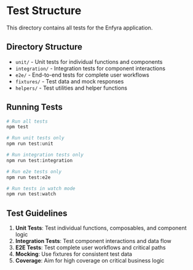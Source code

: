 # Test Structure

This directory contains all tests for the Enfyra application.

## Directory Structure

- `unit/` - Unit tests for individual functions and components
- `integration/` - Integration tests for component interactions
- `e2e/` - End-to-end tests for complete user workflows
- `fixtures/` - Test data and mock responses
- `helpers/` - Test utilities and helper functions

## Running Tests

```bash
# Run all tests
npm test

# Run unit tests only
npm run test:unit

# Run integration tests only
npm run test:integration

# Run e2e tests only
npm run test:e2e

# Run tests in watch mode
npm run test:watch
```

## Test Guidelines

1. **Unit Tests**: Test individual functions, composables, and component logic
2. **Integration Tests**: Test component interactions and data flow
3. **E2E Tests**: Test complete user workflows and critical paths
4. **Mocking**: Use fixtures for consistent test data
5. **Coverage**: Aim for high coverage on critical business logic